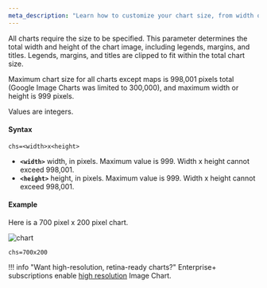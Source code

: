 ```yaml
---
meta_description: "Learn how to customize your chart size, from width or height."
---
```

All charts require the size to be specified. This parameter determines the total width and height of the chart image, including legends, margins, and titles. Legends, margins, and titles are clipped to fit within the total chart size.

Maximum chart size for all charts except maps is 998,001 pixels total (Google Image Charts was limited to 300,000), and maximum width or height is 999 pixels.

Values are integers.

#### Syntax


```
chs=<width>x<height>
```

- **`<width>`** width, in pixels. Maximum value is 999. Width x height cannot exceed 998,001.
- **`<height>`** height, in pixels. Maximum value is 999. Width x height cannot exceed 998,001.


#### Example

Here is a 700 pixel x 200 pixel chart.


![chart](https://image-charts.com/chart?cht=bvs&chd=s:theresadifferencebetweenknowingthepathandwalkingthepath&chs=700x200&chxt=y&chf=b0,lg,90,03a9f4,0,3f51b5,1)

```
chs=700x200
```

!!! info "Want high-resolution, retina-ready charts?"
    Enterprise+ subscriptions enable [high resolution](/reference/retina/) Image Chart.
